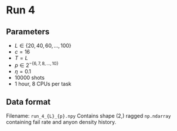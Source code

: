 # Run 4

## Parameters

* $L\in\{20,40,60,\dotsc,100\}$
* $c=16$
* $T=L$
* $p\in2^{-\{6,7,8,\dotsc,10\}}$
* $\eta=0.1$
* $10000$ shots
* 1 hour, 8 CPUs per task

## Data format

Filename: `run_4_{L}_{p}.npy`
Contains shape $(2,)$ ragged `np.ndarray` containing fail rate and anyon density history.

